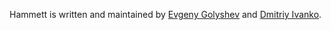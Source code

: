 Hammett is written and maintained by [Evgeny Golyshev](https://github.com/eugulixes) and [Dmitriy Ivanko](https://github.com/Themanwhosmellslikesugar).

